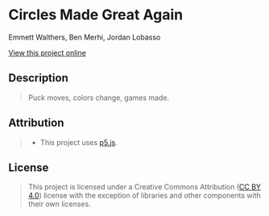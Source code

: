# Circles Made Great Again

Emmett Walthers, Ben Merhi, Jordan Lobasso

[View this project online](https://emmettwalthers.github.io/cart253/Topics/conditionals-challenge/)

## Description

> Puck moves, colors change, games made.

## Attribution

> - This project uses [p5.js](https://p5js.org).

## License

> This project is licensed under a Creative Commons Attribution ([CC BY 4.0](https://creativecommons.org/licenses/by/4.0/deed.en)) license with the exception of libraries and other components with their own licenses.
